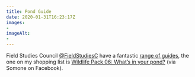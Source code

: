 ```yaml
---
title: Pond Guide
date: 2020-01-31T16:23:17Z
images:
- 
imageAlt:
- 
---
```


Field Studies Council [@FieldStudiesC](https://twitter.com/FieldStudiesC) have a fantastic [range of guides](https://www.field-studies-council.org/product-category/publications/), the one on my shopping list is [Wildlife Pack 06: What’s in your pond?](https://www.field-studies-council.org/shop/publications/wildlife-pack-06-whats-in-your-pond/) (via Somone on Facebook).
